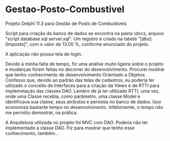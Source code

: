 # Gestao-Posto-Combustivel
Projeto Delphi 11.3 para Gestão de Posto de Combustíveis

Script para criação do banco de dados se encontra na pasta \docs, arquivo "script database sql server.sql".
Um registro é criado na tabela "[dbo].[Imposto]", com o valor de 13.00 %, conforme enunciado do projeto.

A aplicação não possui tela de login.

Devido à minha falta de tempo, fiz uma análise muito ligeira sobre o projeto e mudanças foram feitas no decorrer do desenvolvimento.
Procurei mostrar que tenho conhecimento de desenvolvimento Orientado a Objetos.
Confesso que, devido ao padrão das telas de cadastros, eu poderia ter utilizado o conceito de Interfaces para a criação da Views e de RTTI para implemetação das classes DAO. Lembro de já ter utilizado RTTI, uma vez, onde uma Classe recebia, como parâmetro, uma classe Model e identificava sua classe, seus atributos e persistia no banco de dados. Isso economiza bastante tempo no desenvolvimento. Infelizmente, o tempo não me permitiu demostrar, na prática.


A Arquitetura utilizada no projeto foi MVC com DAO.
Poderia não ter implementado a classe DAO. Fiz para mostrar que tenho esse conhecimento, também...
